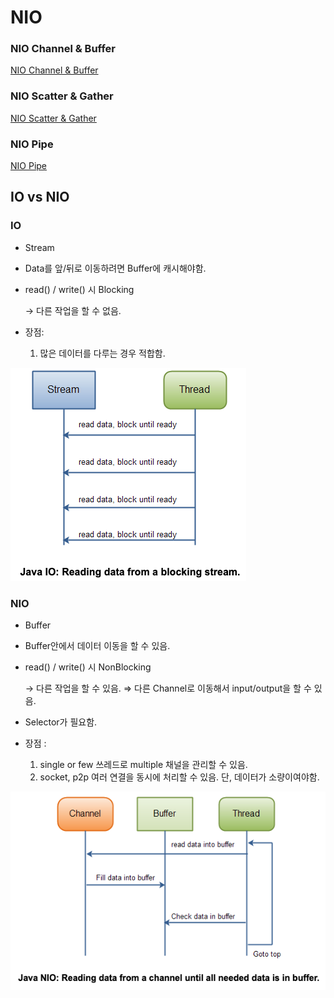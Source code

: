 # NIO

### NIO Channel & Buffer

[NIO Channel & Buffer](NIO%20a4d127621ba24101ae01b6f164c1d714/NIO%20Channel%20&%20Buffer%2098de7ea8e2074396a8c8c7921c0ff8fe.md)

### NIO Scatter & Gather

[NIO Scatter & Gather](NIO%20a4d127621ba24101ae01b6f164c1d714/NIO%20Scatter%20&%20Gather%20388c882a284e43808b1b26685aec9132.md)

### NIO Pipe

[NIO Pipe](NIO%20a4d127621ba24101ae01b6f164c1d714/NIO%20Pipe%20d1b5541f45a84dd5ab715b7bbe900b07.md)

## IO vs NIO

### IO

- Stream
- Data를 앞/뒤로 이동하려면 Buffer에 캐시해야함.
- read() / write() 시 Blocking
    
    → 다른 작업을 할 수 없음.
    
- 장점:
    1. 많은 데이터를 다루는 경우 적합함.

![Untitled](Untitled.png)

### NIO

- Buffer
- Buffer안에서 데이터 이동을 할 수 있음.
- read() / write() 시 NonBlocking
    
    → 다른 작업을 할 수 있음.
    ⇒ 다른 Channel로 이동해서 input/output을 할 수 있음.
    
- Selector가 필요함.
- 장점 :
    1. single or few 쓰레드로 multiple 채널을 관리할 수 있음.
    2. socket, p2p 여러 연결을 동시에 처리할 수 있음.
    단, 데이터가 소량이여야함.

![Untitled](Untitled1.png)
